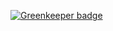 

[![Greenkeeper badge](https://badges.greenkeeper.io/complate/complate-sample-express.svg)](https://greenkeeper.io/)